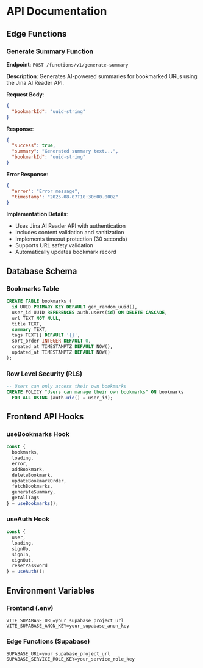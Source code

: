 # API Documentation

## Edge Functions

### Generate Summary Function

**Endpoint**: `POST /functions/v1/generate-summary`

**Description**: Generates AI-powered summaries for bookmarked URLs using the Jina AI Reader API.

**Request Body**:
```json
{
  "bookmarkId": "uuid-string"
}
```

**Response**:
```json
{
  "success": true,
  "summary": "Generated summary text...",
  "bookmarkId": "uuid-string"
}
```

**Error Response**:
```json
{
  "error": "Error message",
  "timestamp": "2025-08-07T10:30:00.000Z"
}
```

**Implementation Details**:
- Uses Jina AI Reader API with authentication
- Includes content validation and sanitization
- Implements timeout protection (30 seconds)
- Supports URL safety validation
- Automatically updates bookmark record

## Database Schema

### Bookmarks Table

```sql
CREATE TABLE bookmarks (
  id UUID PRIMARY KEY DEFAULT gen_random_uuid(),
  user_id UUID REFERENCES auth.users(id) ON DELETE CASCADE,
  url TEXT NOT NULL,
  title TEXT,
  summary TEXT,
  tags TEXT[] DEFAULT '{}',
  sort_order INTEGER DEFAULT 0,
  created_at TIMESTAMPTZ DEFAULT NOW(),
  updated_at TIMESTAMPTZ DEFAULT NOW()
);
```

### Row Level Security (RLS)

```sql
-- Users can only access their own bookmarks
CREATE POLICY "Users can manage their own bookmarks" ON bookmarks
  FOR ALL USING (auth.uid() = user_id);
```

## Frontend API Hooks

### useBookmarks Hook

```typescript
const {
  bookmarks,
  loading,
  error,
  addBookmark,
  deleteBookmark,
  updateBookmarkOrder,
  fetchBookmarks,
  generateSummary,
  getAllTags
} = useBookmarks();
```

### useAuth Hook

```typescript
const {
  user,
  loading,
  signUp,
  signIn,
  signOut,
  resetPassword
} = useAuth();
```

## Environment Variables

### Frontend (.env)
```env
VITE_SUPABASE_URL=your_supabase_project_url
VITE_SUPABASE_ANON_KEY=your_supabase_anon_key
```

### Edge Functions (Supabase)
```env
SUPABASE_URL=your_supabase_project_url
SUPABASE_SERVICE_ROLE_KEY=your_service_role_key
```
